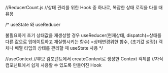 //ReducerCount.js
//상태 관리를 위한 Hook 중 하나로, 복잡한 상태 로직을 다룰 때 유용

/*
useState 와 useReducer

불필요하게 초기 상태값을 재생성할 경우
useReducer(현재상태, dispatch(=상태를 다른 값으로 업데이트하고 재실행시키는 함수)
                                =상태변경위한 함수, {초기값 설정})
객체나 배열 타입의 상태를 관리할 때
useState 사용
*/

//useContext
//부모 컴포넌트에서 createContext로 생성한 Context 객체를 
//자식 컴포넌트에서 쉽게 사용할 수 있도록 만들어진 Hook
